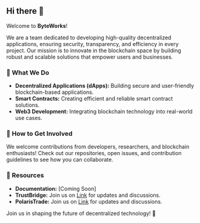 ## Hi there 👋  

Welcome to **ByteWorks**!  

We are a team dedicated to developing high-quality decentralized applications, ensuring security, transparency, and efficiency in every project. Our mission is to innovate in the blockchain space by building robust and scalable solutions that empower users and businesses.  

### 🚀 What We Do  
- **Decentralized Applications (dApps):** Building secure and user-friendly blockchain-based applications.  
- **Smart Contracts:** Creating efficient and reliable smart contract solutions.  
- **Web3 Development:** Integrating blockchain technology into real-world use cases.  

### 🤝 How to Get Involved  
We welcome contributions from developers, researchers, and blockchain enthusiasts! Check out our repositories, open issues, and contribution guidelines to see how you can collaborate.  

### 📖 Resources  
- **Documentation:** [Coming Soon]  
- **TrustBridge:** Join us on [Link](https://t.me/trustbridgecr) for updates and discussions.
- **PolarisTrade:** Join us on [Link](https://t.me/polaristradecr) for updates and discussions.  
  

Join us in shaping the future of decentralized technology! 🚀  
